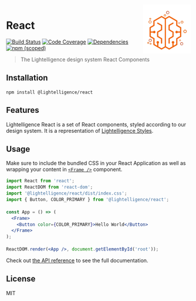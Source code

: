 <a href="https://lightelligence.io" align="right">
    <img src="/resources/logo.png" alt="logo" title="logo" align="right" />
</a>

# React

[![Build Status](https://img.shields.io/travis/com/lightelligence-io/react.svg)](https://travis-ci.com/lightelligence-io/react/branches)
[![Code Coverage](https://img.shields.io/coveralls/github/lightelligence-io/react.svg)](https://coveralls.io/github/lightelligence-io/react)
[![Dependencies](https://img.shields.io/david/lightelligence-io/react.svg)](https://david-dm.org/lightelligence-io/react)
[![npm (scoped)](https://img.shields.io/npm/v/@lightelligence/react.svg)](https://www.npmjs.com/package/@lightelligence/react)

> The Lightelligence design system React Components

## Installation

```
npm install @lightelligence/react
```

## Features

Lightelligence React is a set of React components, styled according to our
design system. It is a representation of
[Lightelligence Styles](https://github.com/lightelligence-io/styles).

## Usage

Make sure to include the bundled CSS in your React Application as well as
wrapping your content in [`<Frame />`](https://lightelligence-io.github.io/react/#/Components/Frame)
component.

```jsx
import React from 'react';
import ReactDOM from 'react-dom';
import '@lightelligence/react/dist/index.css';
import { Button, COLOR_PRIMARY } from '@lightelligence/react';

const App = () => (
  <Frame>
    <Button color={COLOR_PRIMARY}>Hello World</Button>
  </Frame>
);

ReactDOM.render(<App />, document.getElementById('root'));
```

Check out [the API reference](https://lightelligence-io.github.io/react/)
to see the full documentation.

## License

MIT
